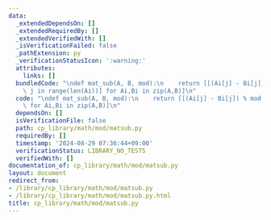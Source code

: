 ```yaml
---
data:
  _extendedDependsOn: []
  _extendedRequiredBy: []
  _extendedVerifiedWith: []
  _isVerificationFailed: false
  _pathExtension: py
  _verificationStatusIcon: ':warning:'
  attributes:
    links: []
  bundledCode: "\ndef mat_sub(A, B, mod):\n    return [[(Ai[j] - Bi[j]) % mod for\
    \ j in range(len(Ai))] for Ai,Bi in zip(A,B)]\n"
  code: "\ndef mat_sub(A, B, mod):\n    return [[(Ai[j] - Bi[j]) % mod for j in range(len(Ai))]\
    \ for Ai,Bi in zip(A,B)]\n"
  dependsOn: []
  isVerificationFile: false
  path: cp_library/math/mod/matsub.py
  requiredBy: []
  timestamp: '2024-08-29 07:36:44+09:00'
  verificationStatus: LIBRARY_NO_TESTS
  verifiedWith: []
documentation_of: cp_library/math/mod/matsub.py
layout: document
redirect_from:
- /library/cp_library/math/mod/matsub.py
- /library/cp_library/math/mod/matsub.py.html
title: cp_library/math/mod/matsub.py
---
```

